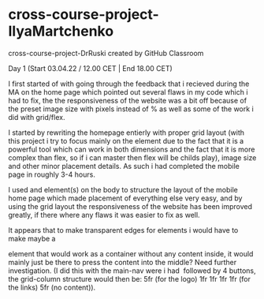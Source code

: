# cross-course-project-IlyaMartchenko
cross-course-project-DrRuski created by GitHub Classroom

Day 1 (Start 03.04.22 / 12.00 CET | End 18.00 CET)

I first started of with going through the feedback that i recieved during the MA on the home page  which pointed out several flaws in my code which i had to fix, the the responsiveness of the website was a bit off because of the preset image size with pixels instead of % as well as some of the work i did with grid/flex.

I started by rewriting the homepage entierly with proper grid layout (with this project i try to focus mainly on the <grid> element due to the fact that it is a powerful tool which can work in both dimensions and the fact that it is more complex than flex, so if i can master <grid> then flex will be childs play), image size and other minor placement details. As such i had completed the mobile page in roughly 3-4 hours.

I used <gird> and <grid-area> element(s) on the body to structure the layout of the mobile home page which made placement of everything else very easy, and by using the grid layout the responsiveness of the website has been improved greatly, if there where any flaws it was easier to fix as well.

<Grid> It appears that to make transparent edges for elements i would have to make maybe a <div> element that would work as a <grid> container without any content inside, it would mainly just be there to press the content into the middle? Need further investigation. (I did this with the main-nav were i had <img of logo> followed by 4 buttons, the grid-column structure would then be:
5fr (for the logo) 1fr 1fr 1fr 1fr (for the links) 5fr (no content)).

